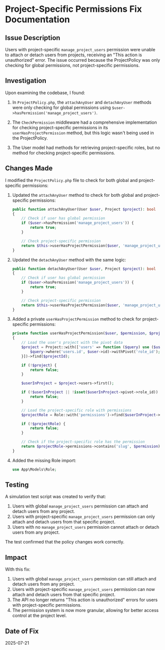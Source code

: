 # Project-Specific Permissions Fix Documentation

## Issue Description

Users with project-specific `manage_project_users` permission were unable to attach or detach users from projects, receiving an "This action is unauthorized" error. The issue occurred because the ProjectPolicy was only checking for global permissions, not project-specific permissions.

## Investigation

Upon examining the codebase, I found:

1. In `ProjectPolicy.php`, the `attachAnyUser` and `detachAnyUser` methods were only checking for global permissions using `$user->hasPermission('manage_project_users')`.

2. The `CheckPermission` middleware had a comprehensive implementation for checking project-specific permissions in its `userHasProjectPermission` method, but this logic wasn't being used in the ProjectPolicy.

3. The User model had methods for retrieving project-specific roles, but no method for checking project-specific permissions.

## Changes Made

I modified the `ProjectPolicy.php` file to check for both global and project-specific permissions:

1. Updated the `attachAnyUser` method to check for both global and project-specific permissions:
   ```php
   public function attachAnyUser(User $user, Project $project): bool
   {
       // Check if user has global permission
       if ($user->hasPermission('manage_project_users')) {
           return true;
       }

       // Check project-specific permission
       return $this->userHasProjectPermission($user, 'manage_project_users', $project->id);
   }
   ```

2. Updated the `detachAnyUser` method with the same logic:
   ```php
   public function detachAnyUser(User $user, Project $project): bool
   {
       // Check if user has global permission
       if ($user->hasPermission('manage_project_users')) {
           return true;
       }

       // Check project-specific permission
       return $this->userHasProjectPermission($user, 'manage_project_users', $project->id);
   }
   ```

3. Added a private `userHasProjectPermission` method to check for project-specific permissions:
   ```php
   private function userHasProjectPermission($user, $permission, $projectId)
   {
       // Load the user's project with the pivot data
       $project = Project::with(['users' => function ($query) use ($user) {
           $query->where('users.id', $user->id)->withPivot('role_id');
       }])->find($projectId);

       if (!$project) {
           return false;
       }

       $userInProject = $project->users->first();

       if (!$userInProject || !isset($userInProject->pivot->role_id)) {
           return false;
       }

       // Load the project-specific role with permissions
       $projectRole = Role::with('permissions')->find($userInProject->pivot->role_id);

       if (!$projectRole) {
           return false;
       }

       // Check if the project-specific role has the permission
       return $projectRole->permissions->contains('slug', $permission);
   }
   ```

4. Added the missing Role import:
   ```php
   use App\Models\Role;
   ```

## Testing

A simulation test script was created to verify that:

1. Users with global `manage_project_users` permission can attach and detach users from any project.
2. Users with project-specific `manage_project_users` permission can only attach and detach users from that specific project.
3. Users with no `manage_project_users` permission cannot attach or detach users from any project.

The test confirmed that the policy changes work correctly.

## Impact

With this fix:

1. Users with global `manage_project_users` permission can still attach and detach users from any project.
2. Users with project-specific `manage_project_users` permission can now attach and detach users from that specific project.
3. The API no longer returns "This action is unauthorized" errors for users with project-specific permissions.
4. The permission system is now more granular, allowing for better access control at the project level.

## Date of Fix

2025-07-21
